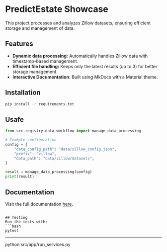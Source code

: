 # PredictEstate Showcase

This project processes and analyzes Zillow datasets, ensuring efficient storage and management of data.

## Features
- **Dynamic data processing:** Automatically handles Zillow data with timestamp-based management.
- **Efficient file handling:** Keeps only the latest results (up to 3) for better storage management.
- **Interactive Documentation:** Built using MkDocs with a Material theme.

## Installation
```bash
pip install -r requirements.txt
```
## Usafe
```python
from src.registry.data_workflow import manage_data_processing

# Example configuration
config = {
    "data_config_path": "data/zillow_config.json",
    "prefix": "zillow",
    "data_path": "data/zillow/datasets",
}

result = manage_data_processing(config)
print(result)
```

## Documentation
Visit the full documentation [here](https://example.com).
```

## Testing
Run the tests with:
```bash
pytest
```

---

python src/app/run_services.py 